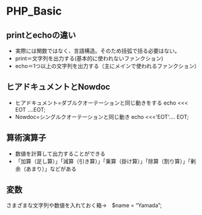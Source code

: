 # PHP_Basic
## printとechoの違い
- 実際には関数ではなく、言語構造。そのため括弧で括る必要はない。
- print＝文字列を出力する(基本的に使われないファンクション)
- echo＝1つ以上の文字列を出力する（主にメインで使われるファンクション）
## ヒアドキュメントとNowdoc
- ヒアドキュメント=ダブルクオーテーションと同じ動きをする echo <<< EOT ....EOT;
- Nowdoc=シングルクオーテーションと同じ動き echo <<<'EOT'.... EOT;
## 算術演算子
- 数値を計算して出力することができる
- 「加算（足し算）」「減算（引き算）」「乗算（掛け算）」「除算（割り算）」「剰余（あまり）」などがある
## 変数
さまざまな文字列や数値を入れておく箱→　$name = “Yamada”;

